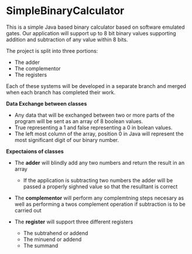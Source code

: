 # SimpleBinaryCalculator
This is a simple Java based binary calculator based on software emulated gates. Our application will support up to 8 bit binary values supporting addition and subtraction of any value within 8 bits.

The project is split into three portions:

* The adder
* The complementor
* The registers

Each of these systems will be developed in a separate branch and merged when each branch has completed their work.

**Data Exchange between classes**

* Any data that will be exchanged between two or more parts of the program will be sent as an array of 8 boolean values. 
* True representing a 1 and false representing a 0 in bolean values. 
* The left most column of the array, position 0 in Java will represent the most significant digit of our binary number.

**Expectaions of classes**

* The **adder** will blindly add any two numbers and return the result in an array
	* If the application is subtracting two numbers the adder will be passed a properly sighned value so that the resulltant is correct

* The **complementor** will perform any complemtning steps necesary as well as performing a twos complement operation if subtraction is to be carried out
* The **register** will support three different registers
	* The subtrahend or addend
	* The minuend or addend
	* The summand

